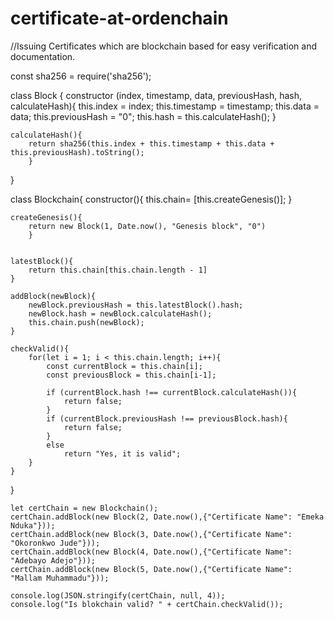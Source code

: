 # certificate-at-ordenchain
//Issuing Certificates which are blockchain based for easy verification and documentation.

const sha256 = require('sha256');

class Block {
	constructor (index, timestamp, data, previousHash, hash, calculateHash){
		this.index = index;
		this.timestamp = timestamp;
		this.data = data;
		this.previousHash = "0";
		this.hash = this.calculateHash();
		}
		
	calculateHash(){
		return sha256(this.index + this.timestamp + this.data + this.previousHash).toString();	
		}
}

class Blockchain{
	constructor(){
		this.chain= [this.createGenesis()];
		}
	
	createGenesis(){
		return new Block(1, Date.now(), "Genesis block", "0")
		}
	
	
	latestBlock(){
		return this.chain[this.chain.length - 1]
	}
	
	addBlock(newBlock){
		newBlock.previousHash = this.latestBlock().hash;
		newBlock.hash = newBlock.calculateHash();
		this.chain.push(newBlock);
	}
	
	checkValid(){
		for(let i = 1; i < this.chain.length; i++){
			const currentBlock = this.chain[i];
			const previousBlock = this.chain[i-1];
			
			if (currentBlock.hash !== currentBlock.calculateHash()){
				return false;
			}
			if (currentBlock.previousHash !== previousBlock.hash){
				return false;
			}
			else
				return "Yes, it is valid";
		}
	}
	
}

	let certChain = new Blockchain();
	certChain.addBlock(new Block(2, Date.now(),{"Certificate Name": "Emeka Nduka"}));
	certChain.addBlock(new Block(3, Date.now(),{"Certificate Name": "Okoronkwo Jude"}));
	certChain.addBlock(new Block(4, Date.now(),{"Certificate Name": "Adebayo Adejo"}));
	certChain.addBlock(new Block(5, Date.now(),{"Certificate Name": "Mallam Muhammadu"}));
	
	console.log(JSON.stringify(certChain, null, 4));
	console.log("Is blokchain valid? " + certChain.checkValid());
   
